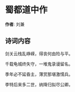 # 蜀都道中作

**作者**: 刘兼

## 诗词内容

剑关云栈乱峥嵘，得丧何由险与平。

千载龟城终失守，一堆鬼录谩留名。

季年必不延昏主，薄赏那堪激懦兵。

李特后来多二世，纳降归拟尽公卿。

